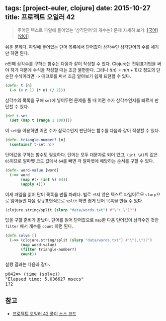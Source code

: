 tags: [project-euler, clojure]
date: 2015-10-27
title: 프로젝트 오일러 42
---
> 주어진 텍스트 파일에 들어있는 '삼각단어'의 개수는?
> 문제 자세히 보기: [[국어]](http://euler.synap.co.kr/prob_detail.php?id=42) [[영어]](https://projecteuler.net/problem=42)

쉬운 문제다. 파일에 들어있는 단어 목록에서 단어값이 삼각수인 삼각단어의 수를 세기만 하면 된다.
<!--more-->

$n$번째 삼각수를 구하는 함수는 다음과 같이 작성할 수 있다. Clojure는 전위표기법을 써야 하기 때문에 수식을 작성할 때는 조금 불편한다. 그러나 $t(n) = n(n+1)/2$ 정도의 단순한 수식이라면 `->` 매크로를 써서 조금 알아보기 쉽게 표현할 수 있다.

```clojure
(defn- t [n]
  (-> (+ n 1) (* n) (/ 2)))
```

삼각수의 목록을 구해 `set`에 넣어두면 문제를 풀 때 어떤 수가 삼각수인지를 빠르게 판단할 수 있다.

```clojure
(def t-set
  (set (map t (range 1 100))))
```

이 `set`을 이용하면 어떤 수가 삼각수인지 판단하는 함수를 다음과 같이 작성할 수 있다.

```clojure
(defn- triangle-number? [n]
  (contains? t-set n))
```

단어값을 구하는 함수도 필요하다. 단어는 모두 대문자로 되어 있고, `(int \A)`의 값은 `65`이므로 알파벳 코드 값에서 `64`를 빼면 각 알파벳에 해당하는 순서를 구할 수 있다.

```clojure
(defn- word-value [word]
  (->> word
       (map #(- (int %) 64))
       (apply +)))
```

이제 파일을 읽어 단어 목록을 만들 차례다. 별로 크지 않은 텍스트 파일이르모 `slurp`으로 읽어들인 다음 정규표현식으로 `split` 하면 쉽게 단어 목록을 만들 수 있다.

```clojure
(clojure.string/split (slurp "data/words.txt") #"\"(,\")?")
```

답을 구할 준비가 끝났다. 단어를 읽어 단어값으로 `map`한 다음 단어값이 삼각수인 것만 `filter` 해서 개수를 `count` 하면 된다.

```clojure
(defn solve []
  (->> (clojure.string/split (slurp "data/words.txt") #"\"(,\")?")
       (map word-value)
       (filter triangle-number?)
       count))
```

실행 결과는 다음과 같다.

<pre class="console">
p042=> (time (solve))
"Elapsed time: 5.036627 msecs"
1?2
</pre>

## 참고
* [프로젝트 오일러 42 풀이 소스 코드](https://github.com/ntalbs/euler/blob/master/src/p042.clj)
